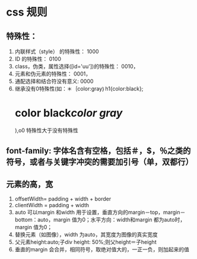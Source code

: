 # css 规则

## 特殊性：

1. 内联样式（style） 的特殊性： 1000
1. ID 的特殊性： 0100
1. class，伪类，属性选择([id='uu'])的特殊性： 0010，
1. 元素和伪元素的特殊性： 0001，
1. 通配选择和结合符没有意义: 0000
1. 继承没有0特殊性(如：＊｛color:gray｝h1{color:black}; <h1>color black<em>color gray</em></h1>),o0 特殊性大于没有特殊性

## font-family: 字体名含有空格，包括＃，$，％之类的符号，或者与关键字冲突的需要加引号（单，双都行）

## 元素的高，宽

1. offsetWidth= padding + width + border
1. clientWidth = padding + width
1. auto 可以margin 和width 用于设置，垂直方向的margin－top，margin－bottom：auto，margin 值为0；水平方向：width和margin 都为auto时，margin 值为0；
1. 替换元素（如图像），width 为auto，其宽度为图像的真实宽度
1. 父元素height:auto;子div height: 50%;则父height＝子height
1. 垂直的margin 会合并，相同符号，取绝对值大的，一正一负，则加起来的值
